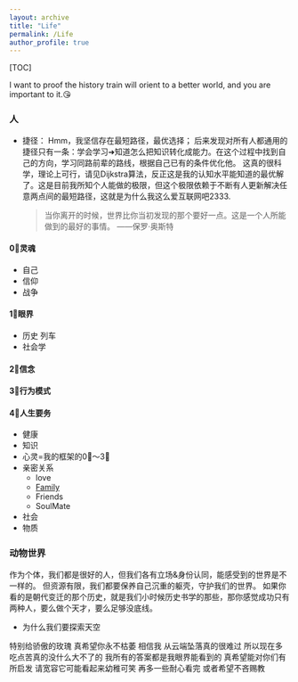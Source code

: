```yaml
---
layout: archive
title: "Life"
permalink: /Life
author_profile: true
---
```


[TOC]

I want to proof the history train will orient to a better world, and you are important to it.😘


### 人
- 捷径：
    Hmm，我坚信存在最短路径，最优选择；
    后来发现对所有人都通用的捷径只有一条：学会学习➜知道怎么把知识转化成能力。在这个过程中找到自己的方向，学习同路前辈的路线，根据自己已有的条件优化他。
    这真的很科学，理论上可行，请见Dijkstra算法，反正这是我的认知水平能知道的最优解了。这是目前我所知个人能做的极限，但这个极限依赖于不断有人更新解决任意两点间的最短路径，这就是为什么我这么爱互联网吧2333.
    
    >当你离开的时候，世界比你当初发现的那个要好一点。这是一个人所能做到的最好的事情。
    ——保罗·奥斯特

#### 0⃣️灵魂
- 自己
- 信仰
- 战争

#### 1⃣️眼界
- 历史
    列车
- 社会学

#### 2⃣️信念

#### 3⃣️行为模式

#### 4⃣️人生要务
- 健康
- 知识
- 心灵=我的框架的0⃣️～3⃣️
- 亲密关系
    - love
    - [Family](/Life/Family)
    - Friends
    - SoulMate
- 社会
- 物质

### 动物世界
作为个体，我们都是很好的人，但我们各有立场&身份认同，能感受到的世界是不一样的。
但资源有限，我们都要保养自己沉重的躯壳，守护我们的世界。
如果你看的是朝代变迁的那个历史，就是我们小时候历史书学的那些，那你感觉成功只有两种人，要么做个天才，要么足够没底线。

- 为什么我们要探索天空


特别给骄傲的玫瑰 真希望你永不枯萎
相信我 从云端坠落真的很难过 所以现在多吃点苦真的没什么大不了的 
我所有的答案都是我眼界能看到的 真希望能对你们有所启发 
请宽容它可能看起来幼稚可笑 再多一些耐心看完 或者希望不吝赐教
